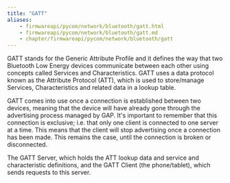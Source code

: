 ```yaml
---
title: "GATT"
aliases:
    - firmwareapi/pycom/network/bluetooth/gatt.html
    - firmwareapi/pycom/network/bluetooth/gatt.md
    - chapter/firmwareapi/pycom/network/bluetooth/gatt
---
```

GATT stands for the Generic Attribute Profile and it defines the way that two Bluetooth Low Energy devices communicate between each other using concepts called Services and Characteristics. GATT uses a data protocol known as the Attribute Protocol (ATT), which is used to store/manage Services, Characteristics and related data in a lookup table.

GATT comes into use once a connection is established between two devices, meaning that the device will have already gone through the advertising process managed by GAP. It's important to remember that this connection is exclusive; i.e. that only one client is connected to one server at a time. This means that the client will stop advertising once a connection has been made. This remains the case, until the connection is broken or disconnected.

The GATT Server, which holds the ATT lookup data and service and characteristic definitions, and the GATT Client (the phone/tablet), which sends requests to this server.

